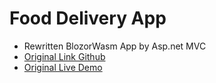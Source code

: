 # Food Delivery App
* Rewritten BlozorWasm App by Asp.net MVC
* [Original Link Github](https://github.com/sannlynnhtun-coding/BlazorWasm.FoodDelivery) 
* [Original Live Demo](https://blazor-wasm-food-delivery.netlify.app/)